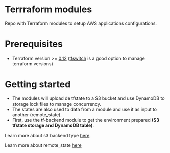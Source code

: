 # Terrraform modules
Repo with Terraform modules to setup AWS applications configurations.

# Prerequisites
- Terraform version >= [0.12](https://releases.hashicorp.com/terraform/0.12.29/) ([tfswitch](https://tfswitch.warrensbox.com/) is a good option to manage terraform versions)

# Getting started
* The modules will upload de tfstate to a S3 bucket and use DynamoDB to storage lock files to manage concurrency.
* The states are also used to data from a module and use it as input to another (remote_state).  
* First, use the tf-backend module to get the environment prepared **(S3 tfstate storage and DynamoDB table)**.

Learn more about s3 backend type [here](https://www.terraform.io/docs/backends/types/s3.html).

Learn more about remote_state [here](https://www.terraform.io/docs/providers/terraform/d/remote_state.html)
